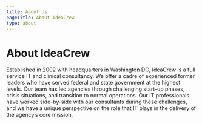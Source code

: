 ```yaml
---
title: About Us
pageTitle: About IdeaCrew
type: about
---
```


# About IdeaCrew

Established in 2002 with headquarters in Washington DC, IdeaCrew is a full service IT and clinical consultancy. We offer a cadre of experienced former leaders who have served federal and state government at the highest levels. Our team has led agencies through challenging start-up phases, crisis situations, and transition to normal operations. Our IT professionals have worked side-by-side with our consultants during these challenges, and we have a unique perspective on the role that IT plays in the delivery of the agency’s core mission.
